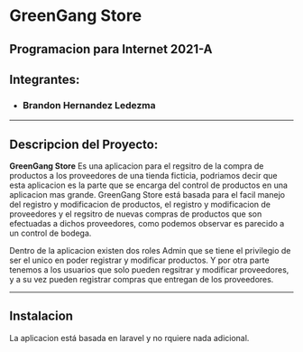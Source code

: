 # GreenGang Store
## Programacion para Internet 2021-A

## Integrantes:
- ### Brandon Hernandez Ledezma

---

## Descripcion del Proyecto:
**GreenGang Store** Es una aplicacion para el regsitro de la compra de productos a los proveedores de una tienda ficticia, podriamos decir que esta aplicacion es la parte que se encarga del control de productos en una aplicacion mas grande.
GreenGang Store está basada para el facil manejo del registro y modificacion de productos, el registro y modificacion de proveedores y el regsitro de nuevas compras de productos que son efectuadas a dichos proveedores, como podemos observar es parecido a un control de bodega.

Dentro de la aplicacion existen dos roles Admin que se tiene el privilegio de ser el unico en poder registrar y modificar productos. Y por otra parte tenemos a los usuarios que solo pueden regsitrar y modificar proveedores, y a su vez pueden registrar compras que entregan de los proveedores.

---
## Instalacion
La aplicacion está basada en laravel y no rquiere nada adicional.